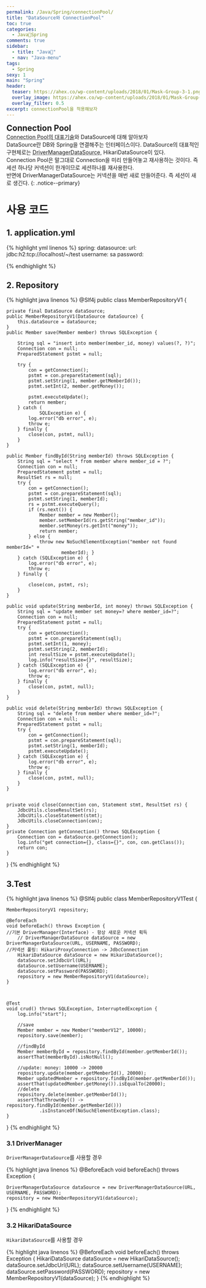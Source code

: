 ```yaml
---
permalink: /Java/Spring/connectionPool/
title: "DataSource와 ConnectionPool"
toc: true
categories:
  - Java🐛Spring
comments: true
sidebar:
  - title: "Java🐛"
  - nav: "Java-menu"
tags:
  - Spring
sexy: 1
main: "Spring"
header:
  teaser: https://ahex.co/wp-content/uploads/2018/01/Mask-Group-3-1.png
  overlay_image: https://ahex.co/wp-content/uploads/2018/01/Mask-Group-3-1.png
  overlay_filter: 0.5
excerpt: connectionPool을 적용해보자
---
```


<span style = "font-size:1.5em;  font-weight: 700;">Connection Pool</span><br>
<abbr title="" id="HikariCP">Connection Pool의 대표기술</abbr>와 DataSource에 대해 알아보자  
DataSource란 DB와 Spring을 연결해주는 인터페이스이다. DataSource의 대표적인 구현체로는 <abbr title="" id="JdbcDriverManager">DriverManagerDataSource</abbr>, HikariDataSource이 있다.  
Connection Pool은 말그대로 Connection을 미리 만들어놓고 재사용하는 것이다. 즉 세션 하나당 커넥션이 한개이므로 세션하나를 재사용한다.  
반면에 DriverManagerDataSource는 커넥션을 매번 새로 만들어준다. 즉 세션이 새로 생긴다.
{: .notice--primary}


# 사용 코드

## 1. application.yml
{% highlight yml linenos %}
spring:
  datasource:
    url: jdbc:h2:tcp://localhost/~/test
    username: sa
    password:

{% endhighlight %}

## 2. Repository

{% highlight java linenos %}
@Slf4j
public class MemberRepositoryV1 {

    private final DataSource dataSource;
    public MemberRepositoryV1(DataSource dataSource) {
        this.dataSource = dataSource;
    }
    public Member save(Member member) throws SQLException {

        String sql = "insert into member(member_id, money) values(?, ?)";
        Connection con = null;
        PreparedStatement pstmt = null;

        try {
            con = getConnection();
            pstmt = con.prepareStatement(sql);
            pstmt.setString(1, member.getMemberId());
            pstmt.setInt(2, member.getMoney());

            pstmt.executeUpdate();
            return member;
        } catch (
                SQLException e) {
            log.error("db error", e);
            throw e;
        } finally {
            close(con, pstmt, null);
        }
    }

    public Member findById(String memberId) throws SQLException {
        String sql = "select * from member where member_id = ?";
        Connection con = null;
        PreparedStatement pstmt = null;
        ResultSet rs = null;
        try {
            con = getConnection();
            pstmt = con.prepareStatement(sql);
            pstmt.setString(1, memberId);
            rs = pstmt.executeQuery();
            if (rs.next()) {
                Member member = new Member();
                member.setMemberId(rs.getString("member_id"));
                member.setMoney(rs.getInt("money"));
                return member;
            } else {
                throw new NoSuchElementException("member not found memberId=" +
                        memberId); }
        } catch (SQLException e) {
            log.error("db error", e);
            throw e;
        } finally {

            close(con, pstmt, rs);
        }
    }

    public void update(String memberId, int money) throws SQLException {
        String sql = "update member set money=? where member_id=?";
        Connection con = null;
        PreparedStatement pstmt = null;
        try {
            con = getConnection();
            pstmt = con.prepareStatement(sql);
            pstmt.setInt(1, money);
            pstmt.setString(2, memberId);
            int resultSize = pstmt.executeUpdate();
            log.info("resultSize={}", resultSize);
        } catch (SQLException e) {
            log.error("db error", e);
            throw e;
        } finally {
            close(con, pstmt, null);
        }
    }

    public void delete(String memberId) throws SQLException {
        String sql = "delete from member where member_id=?";
        Connection con = null;
        PreparedStatement pstmt = null;
        try {
            con = getConnection();
            pstmt = con.prepareStatement(sql);
            pstmt.setString(1, memberId);
            pstmt.executeUpdate();
        } catch (SQLException e) {
            log.error("db error", e);
            throw e;
        } finally {
            close(con, pstmt, null);
        }
    }


    private void close(Connection con, Statement stmt, ResultSet rs) {
        JdbcUtils.closeResultSet(rs);
        JdbcUtils.closeStatement(stmt);
        JdbcUtils.closeConnection(con);
    }
    private Connection getConnection() throws SQLException {
        Connection con = dataSource.getConnection();
        log.info("get connection={}, class={}", con, con.getClass());
        return con;
    }
}
{% endhighlight %}

## 3.Test

{% highlight java linenos %}
@Slf4j
public class MemberRepositoryV1Test {

    MemberRepositoryV1 repository;

    @BeforeEach
    void beforeEach() throws Exception {
    //기본 DriverManager(Interface) - 항상 새로운 커넥션 획득
        // DriverManagerDataSource dataSource = new DriverManagerDataSource(URL, USERNAME, PASSWORD);
    //커넥션 풀링: HikariProxyConnection -> JdbcConnection
        HikariDataSource dataSource = new HikariDataSource();
        dataSource.setJdbcUrl(URL);
        dataSource.setUsername(USERNAME);
        dataSource.setPassword(PASSWORD);
        repository = new MemberRepositoryV1(dataSource);
    }



    @Test
    void crud() throws SQLException, InterruptedException {
        log.info("start");

        //save
        Member member = new Member("memberV12", 10000);
        repository.save(member);

        //findById
        Member memberById = repository.findById(member.getMemberId());
        assertThat(memberById).isNotNull();

        //update: money: 10000 -> 20000
        repository.update(member.getMemberId(), 20000);
        Member updatedMember = repository.findById(member.getMemberId());
        assertThat(updatedMember.getMoney()).isEqualTo(20000);
        //delete
        repository.delete(member.getMemberId());
        assertThatThrownBy(() -> repository.findById(member.getMemberId()))
                .isInstanceOf(NoSuchElementException.class);
    }
}
{% endhighlight %}

### 3.1 DriverManager
`DriverManagerDataSource`를 사용할 경우  

{% highlight java linenos %}
@BeforeEach
void beforeEach() throws Exception {
    
    DriverManagerDataSource dataSource = new DriverManagerDataSource(URL, USERNAME, PASSWORD);
    repository = new MemberRepositoryV1(dataSource);
}
{% endhighlight %}

### 3.2 HikariDataSource
`HikariDataSource`를 사용할 경우

{% highlight java linenos %}
@BeforeEach
void beforeEach() throws Exception {
    HikariDataSource dataSource = new HikariDataSource();
    dataSource.setJdbcUrl(URL);
    dataSource.setUsername(USERNAME);
    dataSource.setPassword(PASSWORD);
    repository = new MemberRepositoryV1(dataSource);
}
{% endhighlight %}